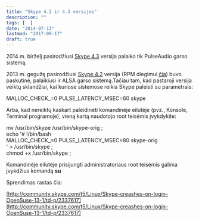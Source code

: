 ```yaml
---
title: "Skype 4.2 ir 4.3 versijos"
description: ""
tags: [  ]
date: "2014-07-13"
lastmod: "2017-09-17"
draft: true
---
```

2014 m. birželį pasirodžiusi [Skype 4.3](http://blogs.skype.com/2014/06/18/skype-4-3-for-linux/) versija palaiko tik PulseAudio garso sistemą.

2013 m. gegužę pasirodžiusi [Skype 4.2](http://blogs.skype.com/2013/05/20/skype-for-linux-4-2/) versija (RPM diegimui [čia](https://www.dropbox.com/s/rqdbyy3glnbh2xq/skype-4.2.0.13-suse.i586.rpm)) buvo paskutinė, palaikiusi ir ALSA garso sistemą.Tačiau tam, kad pastaroji versija veiktų sklandžiai, kai kuriose sistemose reikia Skype paleisti su parametrais:

MALLOC\_CHECK\_=0 PULSE\_LATENCY\_MSEC=60 skype  
 

Arba, kad nereiktų kaskart paleidinėti komandinėje eilutėje (pvz., Konsole, Terminal programoje), vieną kartą naudotojo root teisėmis įvykdykite:

mv /usr/bin/skype /usr/bin/skype-orig ;  
echo '# !/bin/bash   
MALLOC\_CHECK\_=0 PULSE\_LATENCY\_MSEC=80 skype-orig   
' > /usr/bin/skype ;  
chmod +x /usr/bin/skype ;

Komandinėje eilutėje prisijungti administratoriaus root teisėmis galima įvykdžius komandą **su**

Sprendimas rastas čia:

[http://community.skype.com/t5/Linux/Skype-creashes-on-login-OpenSuse-13-1/td-p/2337617](http://community.skype.com/t5/Linux/Skype-creashes-on-login-OpenSuse-13-1/td-p/2337617)
